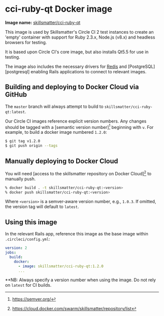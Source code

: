 # cci-ruby-qt Docker image

**Image name:** [skillsmatter/cci-ruby-qt][docker_image]

This image is used by Skillsmatter's Circle CI 2 test instances to create an 'empty' container with support for Ruby 2.3.x, Node.js (v8.x) and headless browsers for testing.

It is based upon Circle CI's core image, but also installs Qt5.5 for use in testing.

The image also includes the necessary drivers for [Redis][redis] and [PostgreSQL][postgresql] enabling Rails applications to connect to relevant images.

## Building and deploying to Docker Cloud via GitHub

The `master` branch will always attempt to build to `skillsmatter/cci-ruby-qt:latest`.

Our Circle CI images reference explicit version numbers. Any changes should be tagged with a [semantic version number][^2] beginning with `v`. For example, to build a docker image numbered `1.2.0`:

```bash
$ git tag v1.2.0
$ git push origin --tags
```

## Manually deploying to Docker Cloud

You will need [access to the skillsmatter repository on Docker Cloud][^1] to manually push.



```bash
% docker build . -t skillsmatter/cci-ruby-qt:<version>
% docker push skillsmatter/cci-ruby-qt:<version>
```

Where `<version>` is a semver-aware version number, e.g., `1.0.3`. If omitted, the version tag will default to `latest`.

## Using this image

In the relevant Rails app, reference this image as the base image within `.circleci/config.yml`:

```YAML
version: 2
jobs:
  build:
    docker:
      - image: skillsmatter/cci-ruby-qt:1.2.0
      ...
```

**NB: Always specify a version number when using the image. Do not rely on `latest` for CI builds.


[^1]: https://cloud.docker.com/swarm/skillsmatter/repository/list
[^2]: https://semver.org/

[docker_image]: https://cloud.docker.com/swarm/skillsmatter/repository/docker/skillsmatter/cci-ruby-qt

[redis]: https://redis.io/
[postgres]: https://www.postgresql.org/
